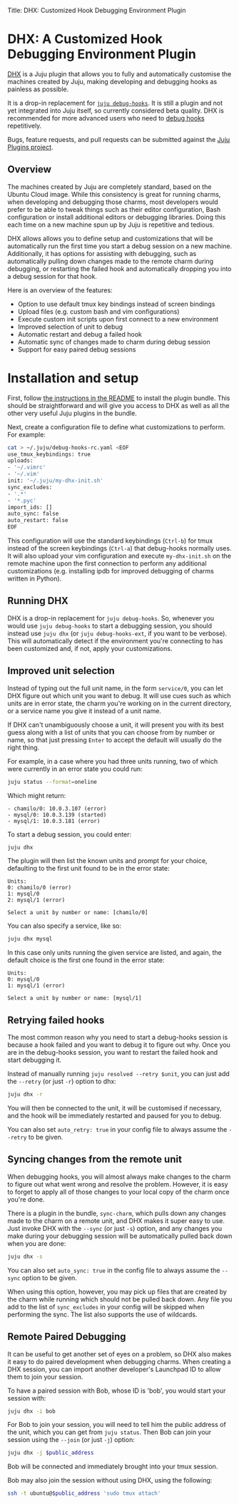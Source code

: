 Title: DHX: Customized Hook Debugging Environment Plugin

# DHX: A Customized Hook Debugging Environment Plugin

[DHX](https://github.com/juju/plugins/blob/master/juju-dhx) is a Juju plugin
that allows you to fully and automatically customise the machines created by
Juju, making developing and debugging hooks as painless as possible.

It is a drop-in replacement for
[`juju debug-hooks`](./developer-debugging.html#the-'debug-hooks'-command).
It is still a plugin and not yet integrated into Juju itself, so currently
considered beta quality. DHX is recommended for more advanced users who need to
[debug hooks](./developer-debugging.html) repetitively.

Bugs, feature requests, and pull requests can be submitted against the [Juju
Plugins project](https://github.com/juju/plugins).


## Overview

The machines created by Juju are completely standard, based on the Ubuntu Cloud
image. While this consistency is great for running charms, when developing and
debugging those charms, most developers would prefer to be able to tweak things
such as their editor configuration, Bash configuration or install additional
editors or debugging libraries. Doing this each time on a new
machine spun up by Juju is repetitive and tedious.

DHX allows allows you to define setup and customizations that will be
automatically run the first time you start a debug session on a new machine.
Additionally, it has options for assisting with debugging, such as
automatically pulling down changes made to the remote charm during debugging,
or restarting the failed hook and automatically dropping you into a debug
session for that hook.

Here is an overview of the features:

- Option to use default tmux key bindings instead of screen bindings
- Upload files (e.g. custom bash and vim configurations)
- Execute custom init scripts upon first connect to a new environment
- Improved selection of unit to debug
- Automatic restart and debug a failed hook
- Automatic sync of changes made to charm during debug session
- Support for easy paired debug sessions


# Installation and setup

First, follow [the instructions in the README](https://github.com/juju/plugins#install)
to install the plugin bundle. This should be straightforward and will give you
access to DHX as well as all the other very useful Juju plugins in the bundle.

Next, create a configuration file to define what customizations to perform. For
example:

```bash
cat > ~/.juju/debug-hooks-rc.yaml <EOF
use_tmux_keybindings: true
uploads:
- '~/.vimrc'
- '~/.vim'
init: '~/.juju/my-dhx-init.sh'
sync_excludes:
- '.*'
- '*.pyc'
import_ids: []
auto_sync: false
auto_restart: false
EOF
```

This configuration will use the standard keybindings (`Ctrl-b`) for tmux instead
of the screen keybindings (`Ctrl-a`) that debug-hooks normally uses. It will
also upload your vim configuration and execute `my-dhx-init.sh` on the remote
machine upon the first connection to perform any additional customizations (e.g.
installing ipdb for improved debugging of charms written in Python).


## Running DHX

DHX is a drop-in replacement for `juju debug-hooks`. So, whenever you would use
`juju debug-hooks` to start a debugging session, you should instead use `juju
dhx` (or `juju debug-hooks-ext`, if you want to be verbose). This will
automatically detect if the environment you're connecting to has been
customized and, if not, apply your customizations.


## Improved unit selection

Instead of typing out the full unit name, in the form `service/0`, you can let
DHX figure out which unit you want to debug. It will use cues such as which
units are in error state, the charm you're working on in the current
directory, or a service name you give it instead of a unit name.

If DHX can't unambiguously choose a unit, it will present you with its best
guess along with a list of units that you can choose from by number or name, so
that just pressing `Enter` to accept the default will usually do the right
thing.

For example, in a case where you had three units running, two of which were
currently in an error state you could run:

```bash
juju status --format=oneline
```

Which might return:

```nohighlight
- chamilo/0: 10.0.3.107 (error)
- mysql/0: 10.0.3.139 (started)
- mysql/1: 10.0.3.181 (error)
```

To start a debug session, you could enter:
```bash
juju dhx
```

The plugin will then list the known units and prompt for your choice,
defaulting to the first unit found to be in the error state:

```nohighlight
Units:
0: chamilo/0 (error)
1: mysql/0
2: mysql/1 (error)

Select a unit by number or name: [chamilo/0]
```

You can also specify a service, like so:

```bash
juju dhx mysql
```

In this case only units running the given service are listed, and again,
the default choice is the first one found in the error state:

```nohighlight
Units:
0: mysql/0
1: mysql/1 (error)

Select a unit by number or name: [mysql/1]
```


## Retrying failed hooks

The most common reason why you need to start a debug-hooks session is because a
hook failed and you want to debug it to figure out why. Once you are in the
debug-hooks session, you want to restart the failed hook and start debugging
it.

Instead of manually running `juju resolved --retry $unit`, you can just add the
`--retry` (or just `-r`) option to dhx:

```bash
juju dhx -r
```

You will then be connected to the unit, it will be customised if necessary, and
the hook will be immediately restarted and paused for you to debug.

You can also set `auto_retry: true` in your config file to always assume the
`--retry` to be given.


## Syncing changes from the remote unit

When debugging hooks, you will almost always make changes to the charm to figure
out what went wrong and resolve the problem. However, it is easy to forget to
apply all of those changes to your local copy of the charm once you're
done.

There is a plugin in the bundle, `sync-charm`, which pulls down any changes made
to the charm on a remote unit, and DHX makes it super easy to use. Just invoke
DHX with the `--sync` (or just `-s`) option, and any changes you make during
your debugging session will be automatically pulled back down when you are done:

```bash
juju dhx -s
```

You can also set `auto_sync: true` in the config file to always assume the
`--sync` option to be given.

When using this option, however, you may pick up files that are
created by the charm while running which should not be pulled back down. Any
file you add to the list of `sync_excludes` in your config will be skipped when
performing the sync. The list also supports the use of wildcards.


## Remote Paired Debugging

It can be useful to get another set of eyes on a problem, so DHX also
makes it easy to do paired development when debugging charms. When creating a
DHX session, you can import another developer's Launchpad ID to allow them
to join your session.

To have a paired session with Bob, whose ID is 'bob', you would start your
session with:

```bash
juju dhx -i bob
```

For Bob to join your session, you will need to tell him the public address of
the unit, which you can get from `juju status`. Then Bob can join your session
using the `--join` (or just `-j`) option:

```bash
juju dhx -j $public_address
```

Bob will be connected and immediately brought into your tmux session.

Bob may also join the session without using DHX, using the following:

```bash
ssh -t ubuntu@$public_address 'sudo tmux attach'
```
